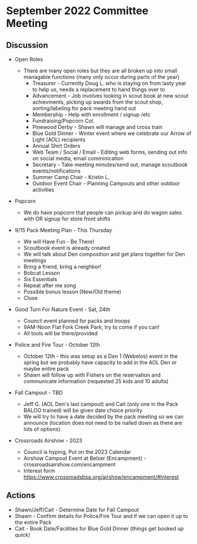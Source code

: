 # September 2022 Committee Meeting

## Discussion
* Open Roles
  * There are many open roles but they are all broken up into small managable functions (many only occur during parts of the year)
    * Treasurer - Currently Doug L. who is staying on from lasty year to help us, needs a replacement to hand things over to
    * Advancement - Job involves looking in scout book at new scout achievments, picking up awards from the scout shop, sorting/labeling for pack meeting hand out
    * Membership - Help with enrollment / signup /etc
    * Fundraising/Popcorn Col.
    * Pinewood Derby - Shawn will manage and cross train 
    * Blue Gold Dinner - Winter event where we celebrate our Arrow of Light (AOL) recipients
    * Annual Shirt Orders
    * Web Team / Social / Email - Editing web forms, sending out info on social media, email comminication
    * Secretary - Take meeting minutes/send out, manage scoutbook events/notifications
    * Summer Camp Chair - Kristin L.
    * Outdoor Event Chair - Planning Campouts and other outdoor activities

* Popcorn
  * We do have popcorn that people can pickup and do wagon sales with OR signup for store front shifts  
 
* 9/15 Pack Meeting Plan - This Thursday
  * We will Have Fun - Be There!
  * Scoutbook event is already created
  * We will talk about Den composition and get plans together for Den meetings
  * Bring a friend, bring a neighbor!
  * Bobcat Lesson
  * Six Essentials
  * Repeat after me song
  * Possible bonus lesson (New/Old theme)
  * Close

* Good Turn For Nature Event - Sat, 24th
  * Council event planned for packs and troops
  * 9AM-Noon Flat Fork Creek Park, try to come if you can!
  * All tools will be there/provided

* Police and Fire Tour - October 12th
  * October 12th - this was setup as a Den 1 (Webelos) event in the spring but we probably have capacity to add in the AOL Den or maybe entire pack
  * Shawn will follow up with Fishers on the reservation and communicate information (requested 25 kids and 10 adults) 

* Fall Campout - TBD
  * Jeff G. (AOL Den's last campout) and Cait (only one in the Pack BALOO trained) will be given date choice priority
  * We will try to have a date decided by the pack meeting so we can announce (location does not need to be nailed down as there are lots of options)

* Crossroads Airshow - 2023
  * Council is hyping, Put on the 2023 Calendar 
  * Airshow Campout Event at Belzer (Encampment) - crossroadsairshow.com/encampment
  * Interest form https://www.crossroadsbsa.org/airshow/encampment/#Interest  

## Actions
* Shawn/Jeff/Cait - Determine Date for Fall Campout
* Shawn - Confirm details for Police/Fire Tour and if we can open it up to the entire Pack
* Cait - Book Date/Facilities for Blue Gold Dinner (things get booked up quick)
